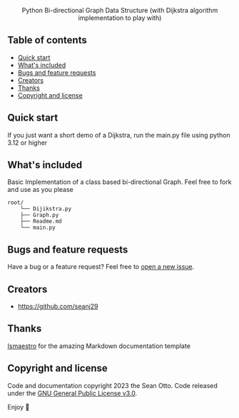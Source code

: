 <p align="center">

  <p align="center">
    Python Bi-directional Graph Data Structure (with Dijkstra algorithm implementation to play with)
    <br>
  </p>
</p>





## Table of contents

- [Quick start](#quick-start)
- [What's included](#whats-included)
- [Bugs and feature requests](#bugs-and-feature-requests)
- [Creators](#creators)
- [Thanks](#thanks)
- [Copyright and license](#copyright-and-license)


## Quick start

If you just want a short demo of a Dijkstra, run the main.py file using python 3.12 or higher

## What's included

Basic Implementation of a class based bi-directional Graph. Feel free to fork and use as you please

```text
root/
    └── Dijikstra.py
    ├── Graph.py
    ├── Readme.md
    └── main.py
```

## Bugs and feature requests

Have a bug or a feature request? Feel free to [open a new issue](https://github.com/seanj29/Graph-Data-Structure-Python/issues/new).

## Creators


- <https://github.com/seanj29>

## Thanks

[Ismaestro](https://github.com/Ismaestro) for the amazing Markdown documentation template

## Copyright and license

Code and documentation copyright 2023 the Sean Otto. Code released under the [GNU General Public License v3.0](https://github.com/seanj29/Graph-Data-Structure-Python/blob/master/LICENSE).

Enjoy :metal: